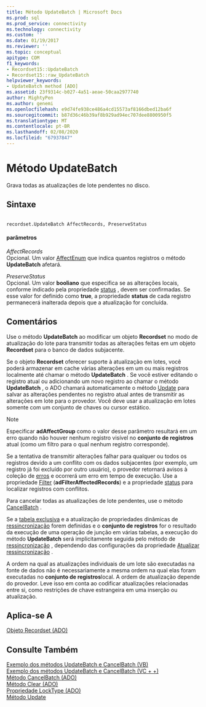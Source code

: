 ```yaml
---
title: Método UpdateBatch | Microsoft Docs
ms.prod: sql
ms.prod_service: connectivity
ms.technology: connectivity
ms.custom: ''
ms.date: 01/19/2017
ms.reviewer: ''
ms.topic: conceptual
apitype: COM
f1_keywords:
- Recordset15::UpdateBatch
- Recordset15::raw_UpdateBatch
helpviewer_keywords:
- UpdateBatch method [ADO]
ms.assetid: 23f9314c-b027-4a51-aeae-50caa2977740
author: MightyPen
ms.author: genemi
ms.openlocfilehash: e9d74fe938ce486a4cd15573af8166dbed12ba6f
ms.sourcegitcommit: b87d36c46b39af8b929ad94ec707dee8800950f5
ms.translationtype: MT
ms.contentlocale: pt-BR
ms.lasthandoff: 02/08/2020
ms.locfileid: "67937847"
---
```

# <a name="updatebatch-method"></a>Método UpdateBatch
Grava todas as atualizações de lote pendentes no disco.  
  
## <a name="syntax"></a>Sintaxe  
  
```  
  
recordset.UpdateBatch AffectRecords, PreserveStatus  
```  
  
#### <a name="parameters"></a>parâmetros  
 *AffectRecords*  
 Opcional. Um valor [AffectEnum](../../../ado/reference/ado-api/affectenum.md) que indica quantos registros o método **UpdateBatch** afetará.  
  
 *PreserveStatus*  
 Opcional. Um valor **booliano** que especifica se as alterações locais, conforme indicado pela propriedade [status](../../../ado/reference/ado-api/status-property-ado-recordset.md) , devem ser confirmadas. Se esse valor for definido como **true**, a propriedade **status** de cada registro permanecerá inalterada depois que a atualização for concluída.  
  
## <a name="remarks"></a>Comentários  
 Use o método **UpdateBatch** ao modificar um objeto **Recordset** no modo de atualização do lote para transmitir todas as alterações feitas em um objeto **Recordset** para o banco de dados subjacente.  
  
 Se o objeto **Recordset** oferecer suporte à atualização em lotes, você poderá armazenar em cache várias alterações em um ou mais registros localmente até chamar o método **UpdateBatch** . Se você estiver editando o registro atual ou adicionando um novo registro ao chamar o método **UpdateBatch** , o ADO chamará automaticamente o método [Update](../../../ado/reference/ado-api/update-method.md) para salvar as alterações pendentes no registro atual antes de transmitir as alterações em lote para o provedor. Você deve usar a atualização em lotes somente com um conjunto de chaves ou cursor estático.  
  
> [!NOTE]
>  Especificar **adAffectGroup** como o valor desse parâmetro resultará em um erro quando não houver nenhum registro visível no **conjunto de registros** atual (como um filtro para o qual nenhum registro corresponde).  
  
 Se a tentativa de transmitir alterações falhar para qualquer ou todos os registros devido a um conflito com os dados subjacentes (por exemplo, um registro já foi excluído por outro usuário), o provedor retornará avisos à coleção de [erros](../../../ado/reference/ado-api/errors-collection-ado.md) e ocorrerá um erro em tempo de execução. Use a propriedade [Filter](../../../ado/reference/ado-api/filter-property.md) (**adFilterAffectedRecords**) e a propriedade [status](../../../ado/reference/ado-api/status-property-ado-recordset.md) para localizar registros com conflitos.  
  
 Para cancelar todas as atualizações de lote pendentes, use o método [CancelBatch](../../../ado/reference/ado-api/cancelbatch-method-ado.md) .  
  
 Se a [tabela exclusiva](../../../ado/reference/ado-api/unique-table-unique-schema-unique-catalog-properties-dynamic-ado.md) e a atualização de propriedades dinâmicas de [ressincronização](../../../ado/reference/ado-api/update-resync-property-dynamic-ado.md) forem definidas e o **conjunto de registros** for o resultado da execução de uma operação de junção em várias tabelas, a execução do método **UpdateBatch** será implicitamente seguida pelo método de [ressincronização](../../../ado/reference/ado-api/resync-method.md) , dependendo das configurações da propriedade [Atualizar ressincronização](../../../ado/reference/ado-api/update-resync-property-dynamic-ado.md) .  
  
 A ordem na qual as atualizações individuais de um lote são executadas na fonte de dados não é necessariamente a mesma ordem na qual elas foram executadas no **conjunto de registros**local. A ordem de atualização depende do provedor. Leve isso em conta ao codificar atualizações relacionadas entre si, como restrições de chave estrangeira em uma inserção ou atualização.  
  
## <a name="applies-to"></a>Aplica-se A  
 [Objeto Recordset (ADO)](../../../ado/reference/ado-api/recordset-object-ado.md)  
  
## <a name="see-also"></a>Consulte Também  
 [Exemplo dos métodos UpdateBatch e CancelBatch (VB)](../../../ado/reference/ado-api/updatebatch-and-cancelbatch-methods-example-vb.md)   
 [Exemplo dos métodos UpdateBatch e CancelBatch (VC + +)](../../../ado/reference/ado-api/updatebatch-and-cancelbatch-methods-example-vc.md)   
 [Método CancelBatch (ADO)](../../../ado/reference/ado-api/cancelbatch-method-ado.md)   
 [Método Clear (ADO)](../../../ado/reference/ado-api/clear-method-ado.md)   
 [Propriedade LockType (ADO)](../../../ado/reference/ado-api/locktype-property-ado.md)   
 [Método Update](../../../ado/reference/ado-api/update-method.md)
